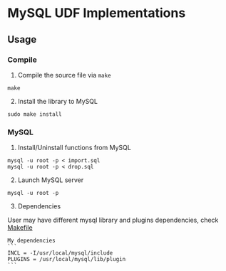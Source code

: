 # MySQL UDF Implementations

## Usage

### Compile 

1. Compile the source file via `make`
```
make
```
2. Install the library to MySQL
```
sudo make install
```

### MySQL

1. Install/Uninstall functions from MySQL
```
mysql -u root -p < import.sql
mysql -u root -p < drop.sql
```

2. Launch MySQL server
```
mysql -u root -p
```
3. Dependencies

User may have different mysql library and plugins dependencies, check [Makefile](/yaoder/Makefile)

    My dependencies
    ```
    INCL = -I/usr/local/mysql/include
    PLUGINS = /usr/local/mysql/lib/plugin
    ```
